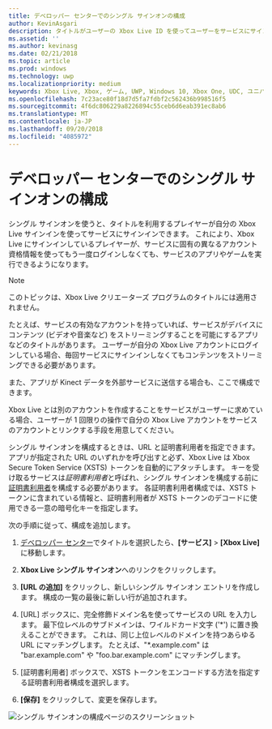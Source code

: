 ```yaml
---
title: デベロッパー センターでのシングル サインオンの構成
author: KevinAsgari
description: タイトルがユーザーの Xbox Live ID を使ってユーザーをサービスにサインインさせることができるように、デベロッパー センターでシングル サインオンを構成する方法について説明します。
ms.assetid: ''
ms.author: kevinasg
ms.date: 02/21/2018
ms.topic: article
ms.prod: windows
ms.technology: uwp
ms.localizationpriority: medium
keywords: Xbox Live, Xbox, ゲーム, UWP, Windows 10, Xbox One, UDC, ユニバーサル デベロッパー センター, シングル サインオン
ms.openlocfilehash: 7c23ace80f18d7d5fa7fdbf2c562436b998516f5
ms.sourcegitcommit: 4f6dc806229a8226894c55ceb6d6eab391ec8ab6
ms.translationtype: MT
ms.contentlocale: ja-JP
ms.lasthandoff: 09/20/2018
ms.locfileid: "4085972"
---
```

# <a name="configure-single-sign-on-in-dev-center"></a>デベロッパー センターでのシングル サインオンの構成

シングル サインオンを使うと、タイトルを利用するプレイヤーが自分の Xbox Live サインインを使ってサービスにサインインできます。 これにより、Xbox Live にサインインしているプレイヤーが、サービスに固有の異なるアカウント資格情報を使ってもう一度ログインしなくても、サービスのアプリやゲームを実行できるようになります。

> [!NOTE]
> このトピックは、Xbox Live クリエーターズ プログラムのタイトルには適用されません。

たとえば、サービスの有効なアカウントを持っていれば、サービスがデバイスにコンテンツ (ビデオや音楽など) をストリーミングすることを可能にするアプリなどのタイトルがあります。 ユーザーが自分の Xbox Live アカウントにログインしている場合、毎回サービスにサインインしなくてもコンテンツをストリーミングできる必要があります。

また、アプリが Kinect データを外部サービスに送信する場合も、ここで構成できます。

Xbox Live とは別のアカウントを作成することをサービスがユーザーに求めている場合、ユーザーが 1 回限りの操作で自分の Xbox Live アカウントをサービスのアカウントとリンクする手段を用意してください。

シングル サインオンを構成するときは、URL と証明書利用者を指定できます。 アプリが指定された URL のいずれかを呼び出すと必ず、Xbox Live は Xbox Secure Token Service (XSTS) トークンを自動的にアタッチします。 キーを受け取るサービスは*証明書利用者*と呼ばれ、シングル サインオンを構成する前に[証明書利用者](https://developer.microsoft.com/en-US/xboxconfig/relyingparties/index)を構成する必要があります。 各証明書利用者構成では、XSTS トークンに含まれている情報と、証明書利用者が XSTS トークンのデコードに使用できる一意の暗号化キーを指定します。

次の手順に従って、構成を追加します。

1. [デベロッパー センター](https://developer.microsoft.com/dashboard/windows/overview)でタイトルを選択したら、**[サービス]** > **[Xbox Live]** に移動します。

2. **Xbox Live シングル サインオン**へのリンクをクリックします。

3. **[URL の追加]** をクリックし、新しいシングル サインオン エントリを作成します。 構成の一覧の最後に新しい行が追加されます。

4. [URL] ボックスに、完全修飾ドメイン名を使ってサービスの URL を入力します。 最下位レベルのサブドメインは、ワイルドカード文字 ('\*') に置き換えることができます。 これは、同じ上位レベルのドメインを持つあらゆる URL にマッチングします。 たとえば、"*.example.com&quot; は "bar.example.com" や "foo.bar.example.com" にマッチングします。

5. [証明書利用者] ボックスで、XSTS トークンをエンコードする方法を指定する証明書利用者構成を選択します。

6. **[保存]** をクリックして、変更を保存します。

![シングル サインオンの構成ページのスクリーンショット](../../images/dev-center/single-signon.png)
